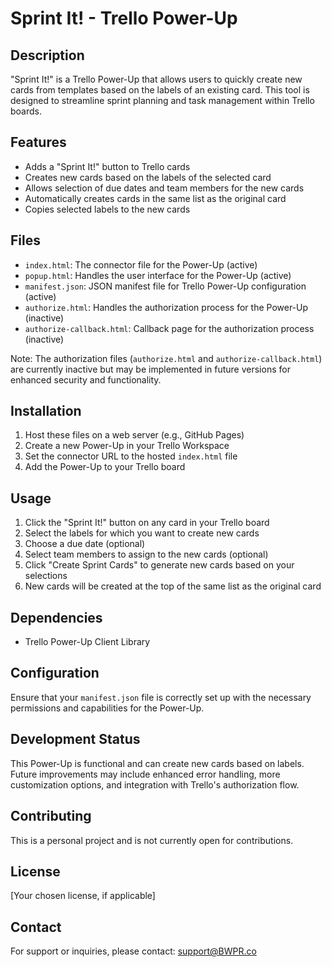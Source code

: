 # Sprint It! - Trello Power-Up

## Description
"Sprint It!" is a Trello Power-Up that allows users to quickly create new cards from templates based on the labels of an existing card. This tool is designed to streamline sprint planning and task management within Trello boards.

## Features
- Adds a "Sprint It!" button to Trello cards
- Creates new cards based on the labels of the selected card
- Allows selection of due dates and team members for the new cards
- Automatically creates cards in the same list as the original card
- Copies selected labels to the new cards

## Files
- `index.html`: The connector file for the Power-Up (active)
- `popup.html`: Handles the user interface for the Power-Up (active)
- `manifest.json`: JSON manifest file for Trello Power-Up configuration (active)
- `authorize.html`: Handles the authorization process for the Power-Up (inactive)
- `authorize-callback.html`: Callback page for the authorization process (inactive)

Note: The authorization files (`authorize.html` and `authorize-callback.html`) are currently inactive but may be implemented in future versions for enhanced security and functionality.

## Installation
1. Host these files on a web server (e.g., GitHub Pages)
2. Create a new Power-Up in your Trello Workspace
3. Set the connector URL to the hosted `index.html` file
4. Add the Power-Up to your Trello board

## Usage
1. Click the "Sprint It!" button on any card in your Trello board
2. Select the labels for which you want to create new cards
3. Choose a due date (optional)
4. Select team members to assign to the new cards (optional)
5. Click "Create Sprint Cards" to generate new cards based on your selections
6. New cards will be created at the top of the same list as the original card

## Dependencies
- Trello Power-Up Client Library

## Configuration
Ensure that your `manifest.json` file is correctly set up with the necessary permissions and capabilities for the Power-Up.

## Development Status
This Power-Up is functional and can create new cards based on labels. Future improvements may include enhanced error handling, more customization options, and integration with Trello's authorization flow.

## Contributing
This is a personal project and is not currently open for contributions.

## License
[Your chosen license, if applicable]

## Contact
For support or inquiries, please contact: support@BWPR.co
